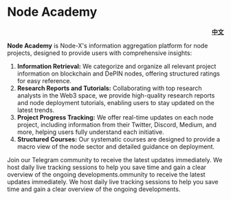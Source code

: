 # Node Academy

<p align="right"><a href="https://docs.node-x.xyz/chan-pin-shou-ce/jie-dian-xue-yuan"><strong>中文</strong></a></p>

**Node Academy** is Node-X's information aggregation platform for node projects, designed to provide users with comprehensive insights:

1. **Information Retrieval:** We categorize and organize all relevant project information on blockchain and DePIN nodes, offering structured ratings for easy reference.
2. **Research Reports and Tutorials:** Collaborating with top research analysts in the Web3 space, we provide high-quality research reports and node deployment tutorials, enabling users to stay updated on the latest trends.
3. **Project Progress Tracking:** We offer real-time updates on each node project, including information from their Twitter, Discord, Medium, and more, helping users fully understand each initiative.
4. **Structured Courses:** Our systematic courses are designed to provide a macro view of the node sector and detailed guidance on deployment.

Join our Telegram community to receive the latest updates immediately. We host daily live tracking sessions to help you save time and gain a clear overview of the ongoing developments.ommunity to receive the latest updates immediately. We host daily live tracking sessions to help you save time and gain a clear overview of the ongoing developments.
